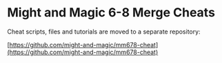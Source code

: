 # Might and Magic 6-8 Merge Cheats

Cheat scripts, files and tutorials are moved to a separate repository:

[https://github.com/might-and-magic/mm678-cheat](https://github.com/might-and-magic/mm678-cheat)
